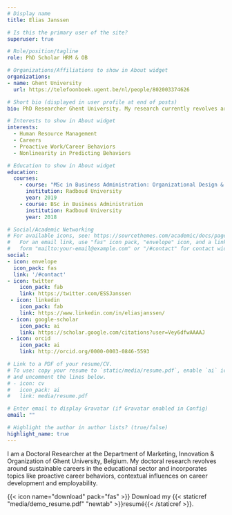 ```yaml
---
# Display name
title: Elias Janssen

# Is this the primary user of the site?
superuser: true

# Role/position/tagline
role: PhD Scholar HRM & OB

# Organizations/Affiliations to show in About widget
organizations:
- name: Ghent University
  url: https://telefoonboek.ugent.be/nl/people/802003374626

# Short bio (displayed in user profile at end of posts)
bio: PhD Researcher Ghent University. My research currently revolves around sustainable careers and proactive work behaviors.

# Interests to show in About widget
interests:
  - Human Resource Management
  - Careers
  - Proactive Work/Career Behaviors
  - Nonlinearity in Predicting Behaviors

# Education to show in About widget
education:
  courses:
    - course: "MSc in Business Administration: Organizational Design & Development"
      institution: Radboud University
      year: 2019
    - course: BSc in Business Administration
      institution: Radboud University
      year: 2018

# Social/Academic Networking
# For available icons, see: https://sourcethemes.com/academic/docs/page-builder/#icons
#   For an email link, use "fas" icon pack, "envelope" icon, and a link in the
#   form "mailto:your-email@example.com" or "/#contact" for contact widget.
social:
- icon: envelope
  icon_pack: fas
  link: '/#contact'
- icon: twitter
    icon_pack: fab
    link: https://twitter.com/ESSJanssen
 - icon: linkedin
    icon_pack: fab
    link: https://www.linkedin.com/in/eliasjanssen/
 - icon: google-scholar
    icon_pack: ai
    link: https://scholar.google.com/citations?user=Vey6dfwAAAAJ
 - icon: orcid
    icon_pack: ai
    link: http://orcid.org/0000-0003-0846-5593

# Link to a PDF of your resume/CV.
# To use: copy your resume to `static/media/resume.pdf`, enable `ai` icons in `params.toml`, 
# and uncomment the lines below.
# - icon: cv
#   icon_pack: ai
#   link: media/resume.pdf

# Enter email to display Gravatar (if Gravatar enabled in Config)
email: ""

# Highlight the author in author lists? (true/false)
highlight_name: true
---
```

I am a Doctoral Researcher at the Department of Marketing, Innovation & Organization of Ghent University, Belgium. My doctoral research revolves around sustainable careers in the educational sector and incorporates topics like proactive career behaviors, contextual influences on career development and employability.

{{< icon name="download" pack="fas" >}} Download my {{< staticref "media/demo_resume.pdf" "newtab" >}}resumé{{< /staticref >}}.
